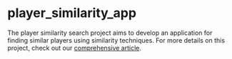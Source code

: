 # player_similarity_app

The player similarity search project aims to develop an application for finding similar players using similarity techniques. For more details on this project, check out our [comprehensive article]([insert_link_to_your_article](https://ruby-death-5ed.notion.site/Player-Similarity-Search-App-f325df42c812433cab398a64cbd6e818)https://ruby-death-5ed.notion.site/Player-Similarity-Search-App-f325df42c812433cab398a64cbd6e818).

